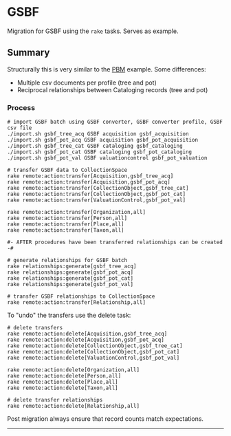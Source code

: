 # GSBF

Migration for GSBF using the `rake` tasks. Serves as example.

## Summary

Structurally this is very similar to the [PBM](#) example. Some differences:

- Multiple csv documents per profile (tree and pot)
- Reciprocal relationships between Cataloging records (tree and pot)

### Process

```
# import GSBF batch using GSBF converter, GSBF converter profile, GSBF csv file
./import.sh gsbf_tree_acq GSBF acquisition gsbf_acquisition
./import.sh gsbf_pot_acq GSBF acquisition gsbf_pot_acquisition
./import.sh gsbf_tree_cat GSBF cataloging gsbf_cataloging
./import.sh gsbf_pot_cat GSBF cataloging gsbf_pot_cataloging
./import.sh gsbf_pot_val GSBF valuationcontrol gsbf_pot_valuation

# transfer GSBF data to CollectionSpace
rake remote:action:transfer[Acquisition,gsbf_tree_acq]
rake remote:action:transfer[Acquisition,gsbf_pot_acq]
rake remote:action:transfer[CollectionObject,gsbf_tree_cat]
rake remote:action:transfer[CollectionObject,gsbf_pot_cat]
rake remote:action:transfer[ValuationControl,gsbf_pot_val]

rake remote:action:transfer[Organization,all]
rake remote:action:transfer[Person,all]
rake remote:action:transfer[Place,all]
rake remote:action:transfer[Taxon,all]

#- AFTER procedures have been transferred relationships can be created -#

# generate relationships for GSBF batch
rake relationships:generate[gsbf_tree_acq]
rake relationships:generate[gsbf_pot_acq]
rake relationships:generate[gsbf_pot_cat]
rake relationships:generate[gsbf_pot_val]

# transfer GSBF relationships to CollectionSpace
rake remote:action:transfer[Relationship,all]
```

To "undo" the transfers use the delete task:

```
# delete transfers
rake remote:action:delete[Acquisition,gsbf_tree_acq]
rake remote:action:delete[Acquisition,gsbf_pot_acq]
rake remote:action:delete[CollectionObject,gsbf_tree_cat]
rake remote:action:delete[CollectionObject,gsbf_pot_cat]
rake remote:action:delete[ValuationControl,gsbf_pot_val]

rake remote:action:delete[Organization,all]
rake remote:action:delete[Person,all]
rake remote:action:delete[Place,all]
rake remote:action:delete[Taxon,all]

# delete transfer relationships
rake remote:action:delete[Relationship,all]
```

Post migration always ensure that record counts match expectations.

---
